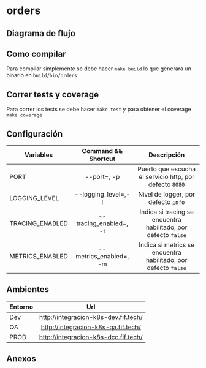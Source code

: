 # orders

<Describir brevemente el proyecto>

## Diagrama de flujo

<Agregar aqui un diagrama de secuencia o de flujo describiendo la logica de la API>

## Como compilar

Para compilar simplemente se debe hacer `make build` lo que generara un binario en `build/bin/orders`

## Correr tests y coverage

Para correr los tests se debe hacer `make test` y para obtener el coverage `make coverage`

## Configuración

| Variables       |  Command && Shortcut   |                Descripción                |
| --------------- | :--------------------: | :---------------------------------------: |
| PORT            |      --port=, -p       | Puerto que escucha el servicio http, por defecto `8080`         |
| LOGGING_LEVEL   | --logging_level=,-l    | Nivel de logger, por defecto `info`                             |
| TRACING_ENABLED | --tracing_enabled=, -t | Indica si tracing se encuentra habilitado, por defecto `false`  |
| METRICS_ENABLED | --metrics_enabled=, -m | Indica si metrics se encuentra habilitado, por defecto `false`  |

## Ambientes

| Entorno |                 Url                  |
| ------- | :----------------------------------: |
| Dev     | http://integracion-k8s-dev.fif.tech/ |
| QA      | http://integracion-k8s-qa.fif.tech/  |
| PROD    | http://integracion-k8s-dcc.fif.tech/ |

## Anexos

<Agregar aqui referencias a documentacion externa>